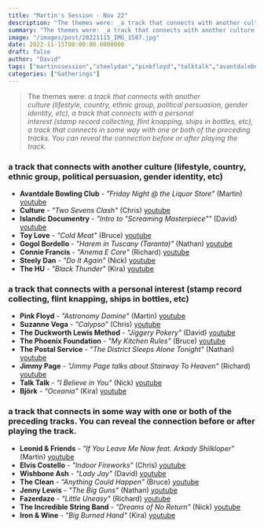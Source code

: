 ```yaml
---
title: "Martin's Session - Nov 22"
description: "The themes were: _a track that connects with another culture (lifestyle, country, ethnic group, political persuasion, gender identity, etc), a track that connects with a personal interest (stamp record collecting, flint knapping, ships in bottles, etc), a track that connects in some way with one or both of the preceding tracks. You can reveal the connection before or after playing the track._"
summary: "The themes were: _a track that connects with another culture (lifestyle, country, ethnic group, political persuasion, gender identity, etc), a track that connects with a personal interest (stamp record collecting, flint knapping, ships in bottles, etc), a track that connects in some way with one or both of the preceding tracks. You can reveal the connection before or after playing the track._"
image: "/images/post/20221115_IMG_1587.jpg"
date: 2022-11-15T00:00:00.0000000
draft: false
author: "David"
tags: ["martinssession","steelydan","pinkfloyd","talktalk","avantdalebowlingclub","thephoenixfoundation","ironandwine","jimmypage","björk","fazerdaze","jennylewis","elviscostello","theincrediblestringband","thehu","toylove","theclean","wishboneash","gogolbordello","thepostalservice","leonidandfriends","theduckworthlewismethod","culture","suzannevega","conniefrancis","islandicdocumentry","youtube"]
categories: ["Gatherings"]
---
```

> The themes were: _a track that connects with another culture (lifestyle, country, ethnic group, political persuasion, gender identity, etc), a track that connects with a personal interest (stamp record collecting, flint knapping, ships in bottles, etc), a track that connects in some way with one or both of the preceding tracks. You can reveal the connection before or after playing the track._
### a track that connects with another culture (lifestyle, country, ethnic group, political persuasion, gender identity, etc)
- **Avantdale Bowling Club** - _"Friday Night @ the Liquor Store"_ (Martin) [youtube](https://www.youtube.com/watch?v=Mv9G5wdBHV4)
- **Culture** - _"Two Sevens Clash"_ (Chris) [youtube](https://www.youtube.com/watch?v=A3PjURr7lb4)
- **Islandic Documentry** - _"Intro to "Screaming Masterpiece""_ (David) [youtube](https://www.youtube.com/watch?v=T2Vb909jp-w)
- **Toy Love** - _"Cold Meat"_ (Bruce) [youtube](https://www.youtube.com/watch?v=vp8I7phzW6c)
- **Gogol Bordello** - _"Harem in Tuscany (Taranta)"_ (Nathan) [youtube](https://www.youtube.com/watch?v=iBuongeFUVo)
- **Connie Francis** - _"Anema E Core"_ (Richard) [youtube](https://www.youtube.com/watch?v=hWGEdUWD3Sc)
- **Steely Dan** - _"Do It Again"_ (Nick) [youtube](https://www.youtube.com/watch?v=aQnW-MxAU6U)
- **The HU** - _"Black Thunder"_ (Kira) [youtube](https://www.youtube.com/watch?v=KYsmMLvmAQo)
### a track that connects with a personal interest (stamp record collecting, flint knapping, ships in bottles, etc)
- **Pink Floyd** - _"Astronomy Domine"_ (Martin) [youtube](https://www.youtube.com/watch?v=8UbNbor3OqQ)
- **Suzanne Vega** - _"Calypso"_ (Chris) [youtube](https://www.youtube.com/watch?v=I8ExnrHJRUA)
- **The Duckworth Lewis Method** - _"Jiggery Pokery"_ (David) [youtube](https://www.youtube.com/watch?v=muc25lM_Y3I)
- **The Phoenix Foundation** - _"My Kitchen Rules"_ (Bruce) [youtube](https://www.youtube.com/watch?v=TqbAIZhmaUo)
- **The Postal Service** - _"The District Sleeps Alone Tonight"_ (Nathan) [youtube](https://www.youtube.com/watch?v=EmwmtC7U8Ws)
- **Jimmy Page** - _"Jimmy Page talks about Stairway To Heaven"_ (Richard) [youtube](https://www.youtube.com/watch?v=DDo4CA13LbY)
- **Talk Talk** - _"I Believe in You"_ (Nick) [youtube](https://www.youtube.com/watch?v=fKtp3SOQE6I)
- **Björk** - _"Oceania"_ (Kira) [youtube](https://www.youtube.com/watch?v=Qv5ZU06JDN4)
### a track that connects in some way with one or both of the preceding tracks. You can reveal the connection before or after playing the track.
- **Leonid & Friends** - _"If You Leave Me Now feat. Arkady Shilkloper"_ (Martin) [youtube](https://www.youtube.com/watch?v=HQ_j4Ytecgg)
- **Elvis Costello** - _"Indoor Fireworks"_ (Chris) [youtube](https://www.youtube.com/watch?v=vbkVjiYJ0pA)
- **Wishbone Ash** - _"Lady Jay"_ (David) [youtube](https://www.youtube.com/watch?v=wAtf7YUW1RM)
- **The Clean** - _"Anything Could Happen"_ (Bruce) [youtube](https://www.youtube.com/watch?v=7tf1wzg4rdE)
- **Jenny Lewis** - _"The Big Guns"_ (Nathan) [youtube](https://www.youtube.com/watch?v=VV6BYh0V38E)
- **Fazerdaze** - _"Little Uneasy"_ (Richard) [youtube](https://www.youtube.com/watch?v=szvFmW_oxeY)
- **The Incredible String Band** - _"Dreams of No Return"_ (Nick) [youtube](https://www.youtube.com/watch?v=njCPE4t5T5I)
- **Iron & Wine** - _"Big Burned Hand"_ (Kira) [youtube](https://www.youtube.com/watch?v=LrAoxxxmebg)
